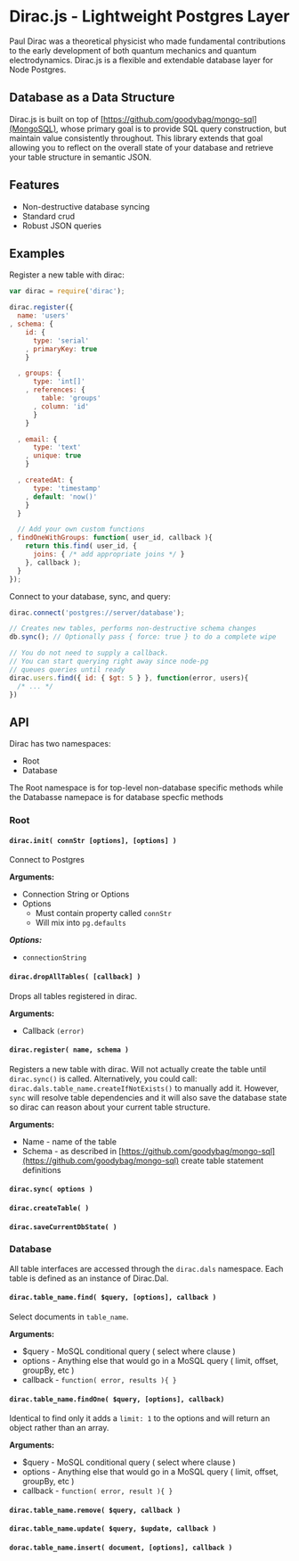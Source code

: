 # Dirac.js - Lightweight Postgres Layer

Paul Dirac was a theoretical physicist who made fundamental contributions to the early development of both quantum mechanics and quantum electrodynamics. Dirac.js is a flexible and extendable database layer for Node Postgres.

## Database as a Data Structure

Dirac.js is built on top of [https://github.com/goodybag/mongo-sql](MongoSQL), whose primary goal is to provide SQL query construction, but maintain value consistently throughout. This library extends that goal allowing you to reflect on the overall state of your database and retrieve your table structure in semantic JSON.

## Features

* Non-destructive database syncing
* Standard crud
* Robust JSON queries

## Examples

Register a new table with dirac:

```javascript
var dirac = require('dirac');

dirac.register({
  name: 'users'
, schema: {
    id: {
      type: 'serial'
    , primaryKey: true
    }

  , groups: {
      type: 'int[]'
    , references: {
        table: 'groups'
      , column: 'id'
      }
    }

  , email: {
      type: 'text'
    , unique: true
    }

  , createdAt: {
      type: 'timestamp'
    , default: 'now()'
    }
  }

  // Add your own custom functions
, findOneWithGroups: function( user_id, callback ){
    return this.find( user_id, {
      joins: { /* add appropriate joins */ }
    }, callback );
  }
});
```

Connect to your database, sync, and query:

```javascript
dirac.connect('postgres://server/database');

// Creates new tables, performs non-destructive schema changes
db.sync(); // Optionally pass { force: true } to do a complete wipe

// You do not need to supply a callback.
// You can start querying right away since node-pg
// queues queries until ready
dirac.users.find({ id: { $gt: 5 } }, function(error, users){
  /* ... */
})
```

## API

Dirac has two namespaces:

* Root
* Database

The Root namespace is for top-level non-database specific methods while the Databasse namepace is for database specfic methods

### Root

#### ```dirac.init( connStr [options], [options] )```

Connect to Postgres

__Arguments:__

* Connection String or Options
* Options
  - Must contain property called ```connStr```
  - Will mix into ```pg.defaults```

___Options:___

* ```connectionString```


#### ```dirac.dropAllTables( [callback] )```

Drops all tables registered in dirac.

__Arguments:__

* Callback ```(error)```

#### ```dirac.register( name, schema )```

Registers a new table with dirac. Will not actually create the table until ```dirac.sync()``` is called. Alternatively, you could call: ```dirac.dals.table_name.createIfNotExists()``` to manually add it. However, ```sync``` will resolve table dependencies and it will also save the database state so dirac can reason about your current table structure.

__Arguments:__

* Name - name of the table
* Schema - as described in [https://github.com/goodybag/mongo-sql](https://github.com/goodybag/mongo-sql) create table statement definitions

#### ```dirac.sync( options )```

#### ```dirac.createTable( )```

#### ```dirac.saveCurrentDbState( )```

### Database

All table interfaces are accessed through the ```dirac.dals``` namespace. Each table is defined as an instance of Dirac.Dal.

#### ```dirac.table_name.find( $query, [options], callback )```

Select documents in ```table_name```.

__Arguments:__

* $query - MoSQL conditional query ( select where clause )
* options - Anything else that would go in a MoSQL query ( limit, offset, groupBy, etc )
* callback - ```function( error, results ){ }```

#### ```dirac.table_name.findOne( $query, [options], callback)```

Identical to find only it adds a ```limit: 1``` to the options and will return an object rather than an array.

__Arguments:__

* $query - MoSQL conditional query ( select where clause )
* options - Anything else that would go in a MoSQL query ( limit, offset, groupBy, etc )
* callback - ```function( error, result ){ }```

#### ```dirac.table_name.remove( $query, callback )```

#### ```dirac.table_name.update( $query, $update, callback )```

#### ```dorac.table_name.insert( document, [options], callback )```

